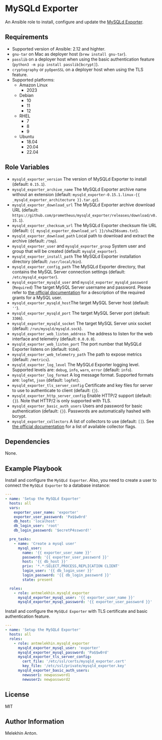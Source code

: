 MySQLd Exporter
===============

An Ansible role to install, configure and update the [MySQLd Exporter](https://github.com/prometheus/mysqld_exporter).

Requirements
------------

- Supported version of Ansible: 2.12 and highter.
- `gnu-tar` on Mac as deployer host (`brew install gnu-tar`).
- `passlib` on a deployer host when using the basic authentication feature (`python3 -m pip install passlib[bcrypt]`).
- `cryptography` or `pyOpenSSL` on a deployer host when using the TLS feature.
- Supported platforms:
  - Amazon Linux
    - 2023
  - Debian
    - 10
    - 11
    - 12
  - RHEL
    - 7
    - 8
    - 9
  - Ubuntu
    - 18.04
    - 20.04
    - 22.04

Role Variables
--------------

- `mysqld_exporter_version` The version of MySQLd Exporter to install (default: `0.15.1`).
- `mysqld_exporter_archive_name` The MySQLd Exporter archive name without an extension (default: `mysqld_exporter-0.15.1.linux-{{ _mysqld_exporter_architecture }}.tar.gz`).
- `mysqld_exporter_download_url` The MySQLd Exporter archive download URL (default: `https://github.com/prometheus/mysqld_exporter/releases/download/v0.15.1`).
- `mysqld_exporter_checksum_url` The MySQLd Exporter checksum file URL (default: `{{ mysqld_exporter_download_url }}/sha256sums.txt`).
- `mysqld_exporter_download_path` Local path to download and extract the archive (default: `/tmp`).
- `mysqld_exporter_user` and `mysqld_exporter_group` System user and group that will be created (default: `mysqld_exporter`).
- `mysqld_exporter_install_path` The MySQLd Exporter installation directory (default: `/usr/local/bin`).
- `mysqld_exporter_config_path` The MySQLd Exporter directory, that contains the MySQL Server connection settings (default: `/etc/mysqld_exporter`).
- `mysqld_exporter_mysqld_user` and `mysqld_exporter_mysqld_password` (`Required`) The target MySQL Server username and password. Please refer to [the official documentation](https://github.com/prometheus/mysqld_exporter#required-grants) for a description of the required grants for a MySQL user.
- `mysqld_exporter_mysqld_host`The target MySQL Server host (default: `''`).
- `mysqld_exporter_mysqld_port` The target MySQL Server port (default: `3306`).
- `mysqld_exporter_mysqld_socket` The target MySQL Server unix socket (default: `/run/mysqld/mysqld.sock`).
- `mysqld_exporter_web_listen_address` The address to listen for the web interface and telemetry (default: `0.0.0.0`).
- `mysqld_exporter_web_listen_port` The port number that MySQLd Exporter listens on (default: `9104`).
- `mysqld_exporter_web_telemetry_path` The path to expose metrics (default: `/metrics`).
- `mysqld_exporter_log_level` The MySQLd Exporter logging level. Supported levels are: `debug`, `info`, `warn`, `error` (default: `info`).
- `mysqld_exporter_log_format` A log message format. Supported formats are: `logfmt`, `json` (default: `logfmt`).
- `mysqld_exporter_tls_server_config` Certificate and key files for server to use to authenticate to client (default: `{}`).
- `mysqld_exporter_http_server_config` Enable HTTP/2 support (default: `{}`). Note that HTTP/2 is only supported with TLS.
- `mysqld_exporter_basic_auth_users` Users and password for basic authentication (default: `{}`). Passwords are automatically hashed with bcrypt.
- `mysqld_exporter_collectors` A list of collectors to use (default: `[]`). See [the official documentation](https://github.com/prometheus/mysqld_exporter#collector-flags) for a list of available collector flags.

Dependencies
------------

None.

Example Playbook
----------------

Install and configure the `MySQLd Exporter`. Also, you need to create a user to connect the `MySQLd Exporter` to a database instance:

```yaml
---
- name: 'Setup the MySQLd Exporter'
  hosts: all
  vars:
    exporter_user_name: 'exporter'
    exporter_user_password: 'Pa$$w0rd'
    db_host: 'localhost'
    db_login_user: 'root'
    db_login_password: '$ecretP4ssword!'

  pre_tasks:
    - name: 'Create a mysql user'
      mysql_user:
        name: '{{ exporter_user_name }}'
        password: '{{ exporter_user_password }}'
        host: '{{ db_host }}'
        priv: '*.*:SELECT,PROCESS,REPLICATION CLIENT'
        login_user: '{{ db_login_user }}'
        login_password: '{{ db_login_password }}'
        state: present

  roles:
    - role: antmelekhin.mysqld_exporter
      mysqld_exporter_mysql_user: '{{ exporter_user_name }}'
      mysqld_exporter_mysql_password: '{{ exporter_user_password }}'
```

Install and configure the `MySQLd Exporter` with TLS certificate and basic authentication feature.

```yaml
---
- name: 'Setup the MySQLd Exporter'
  hosts: all
  roles:
    - role: antmelekhin.mysqld_exporter
      mysqld_exporter_mysql_user: 'exporter'
      mysqld_exporter_mysql_password: 'Pa$$w0rd'
      mysqld_exporter_tls_server_config:
        cert_file: '/etc/ssl/certs/mysqld_exporter.cert'
        key_file: '/etc/ssl/private/mysqld_exporter.key'
      mysqld_exporter_basic_auth_users:
        newuser1: newpassword1
        newuser2: newpassword2
```

License
-------

MIT

Author Information
------------------

Melekhin Anton.
